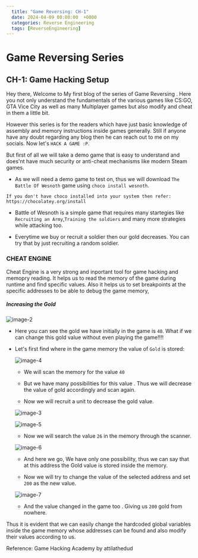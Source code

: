 ```yaml
--- 
  title: "Game Reversing: CH-1"
  date: 2024-04-09 00:00:00  +0800
  categories: Reverse Engineering
  tags: [ReverseEngineering]
---
```



# Game Reversing Series

## CH-1: Game Hacking Setup

Hey there, Welcome to My first blog of the series of Game Reversing . Here you not only understand the fundamentals of the various games like CS:GO, GTA Vice City as well as many Multiplayer games but also modify and cheat in them a little bit.

However this series is for the readers which have just basic knowledge of assembly and memory instructions inside games generally. Still if anyone have any doubt regarding any blog then he can reach out to me on my socials. Now let's `HACK A GAME :P`.


But first of all we will take a demo game that is easy to understand and does'nt have much security or anti-cheat mechanisms like modern Steam games.

- As we will need a demo game to test on, thus we will download `The Battle Of Wesnoth` game using `choco install wesnoth`. 

```
If you don't have choco installed into your system then refer: 
https://chocolatey.org/install
```

- Battle of Wesnoth is a simple game that requires many startegies like `Recruiting an Army`,`Training the soldiers` and many more strategies while attacking too.

- Everytime we buy or recruit a soldier then our gold decreases. You can try that by just recruiting a random soldier.


### CHEAT ENGINE

Cheat Engine is a very strong and inportant tool for game hacking and memopry reading. It helps us to read the memory of the game during runtime and find specific values. Also it helps us to set breakpoints at the specific addresses to be able to debug the game memory,

##### Increasing the Gold

![image-2](https://github.com/it4ch1-007/it4ch1-007.github.io/assets/133276365/ea122296-b6d6-4f69-9f1f-88991d5932f1)


- Here you can see the gold we have initially in the game is `40`. What if we can change this gold value without even playing the game!!!!


- Let's first find where in the game memory the value of `Gold` is stored:
    

    ![image-4](https://github.com/it4ch1-007/it4ch1-007.github.io/assets/133276365/a7776e5d-2243-4ff1-b0ab-8ab552c04c33)

    - We will scan the memory for the value `40`
    - But we have many possibilities for this value . Thus we will decrease the value of gold accordingly and scan again.

    - Now we will recruit a unit to decrease the gold value.

    ![image-3](https://github.com/it4ch1-007/it4ch1-007.github.io/assets/133276365/89fc7cb9-a681-47e1-b7df-9051086e85a4)


    ![image-5](https://github.com/it4ch1-007/it4ch1-007.github.io/assets/133276365/14c1ccbf-5464-4a9d-9446-eec045802167)


    - Now we will search the value `26` in the memory through the scanner.

    ![image-6](https://github.com/it4ch1-007/it4ch1-007.github.io/assets/133276365/d8c80c7b-2671-424c-9cd7-7d628d26e755)


    - And here we go, We have only one possibility, thus we can say that at this address the Gold value is stored inside the memory.

    - Now we will try to change the value of the selected address and set `200` as the new value.

    ![image-7](https://github.com/it4ch1-007/it4ch1-007.github.io/assets/133276365/1b05fcfc-d50e-405e-ba3d-89349a933a68)




    - And the value changed in the game too . Giving us `200` gold from nowhere.

Thus it is evident that we can easily change the hardcoded global variables inside the game memory whose addresses can be found and also modify their values according to us.

Reference: Game Hacking Academy by attilathedud
